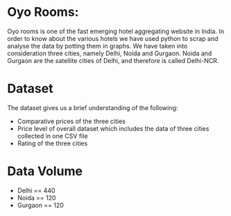 # Oyo Rooms:
Oyo rooms is one of the fast emerging hotel aggregating website in India. In order to know about the various hotels we have used python to scrap and analyse the data by potting them in graphs. We have taken into consideration three cities, namely Delhi, Noida and Gurgaon.
Noida and Gurgaon are the satellite cities of Delhi, and therefore is called Delhi-NCR.

# Dataset
The dataset gives us a brief understanding of the following:
* Comparative prices of the three cities
* Price level of overall dataset which includes the data of three cities collected in one CSV file
* Rating of the three cities

# Data Volume
* Delhi == 440
* Noida == 120
* Gurgaon == 120
